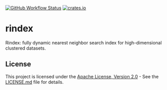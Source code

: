 [![GitHub Workflow Status](https://img.shields.io/github/actions/workflow/status/azizkayumov/rindex/ci.yml?style=plastic)](#)
[![crates.io](https://img.shields.io/crates/v/rindex)](https://crates.io/crates/rindex)

# rindex
Rindex: fully dynamic nearest neighbor search index for high-dimensional clustered datasets.

## License
This project is licensed under the [Apache License, Version 2.0](LICENSE.md) - See the [LICENSE.md](https://github.com/azizkayumov/rindex/blob/main/LICENSE) file for details.
